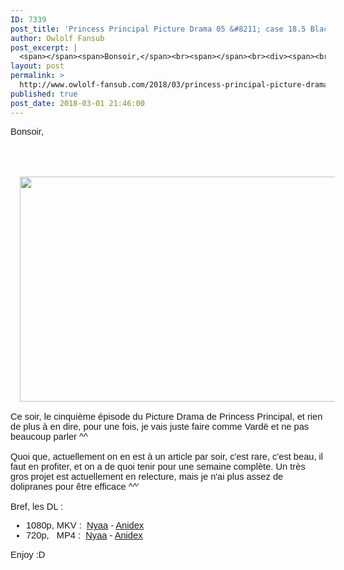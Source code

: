 ```yaml
---
ID: 7339
post_title: 'Princess Principal Picture Drama 05 &#8211; case 18.5 Black Blab'
author: Owlolf Fansub
post_excerpt: |
  <span></span><span>Bonsoir,</span><br><span></span><br><div><span><br></span></div><span></span><br><div><span><a href="https://2.bp.blogspot.com/-zjNMlGLY1W8/WphXlt_LC7I/AAAAAAAADuQ/WSd_1jrJutsUBOJGYEOeoIuykDV81FS3gCLcBGAs/s1600/%255Bsupai%255D%2BPrincess%2BPrincipal%2BPicture%2BDrama%2B-%2B05%2B%255BBD%2B1080p%2BAAC%255D%255B01B9231F%255D_001_1728.png"><img border="0" height="360" src="https://2.bp.blogspot.com/-zjNMlGLY1W8/WphXlt_LC7I/AAAAAAAADuQ/WSd_1jrJutsUBOJGYEOeoIuykDV81FS3gCLcBGAs/s640/%255Bsupai%255D%2BPrincess%2BPrincipal%2BPicture%2BDrama%2B-%2B05%2B%255BBD%2B1080p%2BAAC%255D%255B01B9231F%255D_001_1728.png" width="640"></a></span></div><span></span><div><span><br></span></div><span><div>Ce soir, le cinqui&egrave;me &eacute;pisode du Picture Drama de Princess Principal, et rien de plus &agrave; en dire, pour une fois, je vais juste faire comme Vard&euml; et ne pas beaucoup parler ^^</div><div><br></div><div>Quoi que, actuellement on en est &agrave; un article par soir, c'est rare, c'est beau, il faut en profiter, et on a de quoi tenir pour une semaine compl&egrave;te. Un tr&egrave;s gros projet est actuellement en relecture, mais je n'ai plus assez de dolipranes pour &ecirc;tre efficace ^^'</div><div><br></div><div>Bref, les DL :</div><div></div><a name="more"></a><ul><li><span>1080p, MKV : &nbsp;<a href="https://nyaa.si/view/1011231" target="_blank">Nyaa</a> - <a href="https://anidex.info/torrent/124581" target="_blank">Anidex</a></span></li><li><span>720p, &nbsp; MP4 : &nbsp;<a href="https://nyaa.si/view/1011230" target="_blank">Nyaa</a> - <a href="https://anidex.info/torrent/124580" target="_blank">Anidex</a></span></li></ul><div><span>Enjoy :D</span></div><br></span>
layout: post
permalink: >
  http://www.owlolf-fansub.com/2018/03/princess-principal-picture-drama-05.html
published: true
post_date: 2018-03-01 21:46:00
---
```

<span style="font-family: &quot;arial&quot; , &quot;helvetica&quot; , sans-serif; font-size: 11pt;"></span><span style="font-family: &quot;arial&quot; , &quot;helvetica&quot; , sans-serif; font-size: 11pt;">Bonsoir,</span><br /><span style="font-family: &quot;arial&quot; , &quot;helvetica&quot; , sans-serif; font-size: 11pt;"></span><br /><div style="font-size: 11pt;"><span style="font-family: &quot;arial&quot; , &quot;helvetica&quot; , sans-serif; font-size: 11pt;"><br /></span></div><span style="font-family: &quot;arial&quot; , &quot;helvetica&quot; , sans-serif; font-size: 11pt;"></span><br /><div class="separator" style="clear: both; font-size: 11pt; text-align: center;"><span style="font-family: &quot;arial&quot; , &quot;helvetica&quot; , sans-serif; font-size: 11pt;"><a href="https://2.bp.blogspot.com/-zjNMlGLY1W8/WphXlt_LC7I/AAAAAAAADuQ/WSd_1jrJutsUBOJGYEOeoIuykDV81FS3gCLcBGAs/s1600/%255Bsupai%255D%2BPrincess%2BPrincipal%2BPicture%2BDrama%2B-%2B05%2B%255BBD%2B1080p%2BAAC%255D%255B01B9231F%255D_001_1728.png" imageanchor="1" style="margin-left: 1em; margin-right: 1em;"><img border="0" data-original-height="900" data-original-width="1600" height="360" src="https://united-subs.dearclouds.com/wp-content/uploads/2018/05/1ff4f3e90cdbeae9b55cf9ca8bade118.jpg" width="640" /></a></span></div><span style="font-family: &quot;arial&quot; , &quot;helvetica&quot; , sans-serif; font-size: 11pt;"></span><div style="font-size: 11pt;"><span style="font-family: &quot;arial&quot; , &quot;helvetica&quot; , sans-serif; font-size: 11pt;"><br /></span></div><span style="font-family: &quot;arial&quot; , &quot;helvetica&quot; , sans-serif; font-size: 11pt;"><div style="font-size: 11pt;">Ce soir, le cinquième épisode du Picture Drama de Princess Principal, et rien de plus à en dire, pour une fois, je vais juste faire comme Vardë et ne pas beaucoup parler ^^</div><div style="font-size: 11pt;"><br /></div><div style="font-size: 11pt;">Quoi que, actuellement on en est à un article par soir, c'est rare, c'est beau, il faut en profiter, et on a de quoi tenir pour une semaine complète. Un très gros projet est actuellement en relecture, mais je n'ai plus assez de dolipranes pour être efficace ^^'</div><div style="font-size: 11pt;"><br /></div><div style="font-size: 11pt;">Bref, les DL :</div><div style="font-size: 11pt;"></div><a name='more'></a><ul><li><span style="font-size: 14.6667px;">1080p, MKV : &nbsp;<a href="https://nyaa.si/view/1011231" >Nyaa</a> - <a href="https://anidex.info/torrent/124581" >Anidex</a></span></li><li><span style="font-size: 14.6667px;">720p, &nbsp; MP4 : &nbsp;<a href="https://nyaa.si/view/1011230" >Nyaa</a> - <a href="https://anidex.info/torrent/124580" >Anidex</a></span></li></ul><div><span style="font-family: &quot;arial&quot; , &quot;helvetica&quot; , sans-serif; font-size: 11pt;">Enjoy :D</span></div><br /> </span>